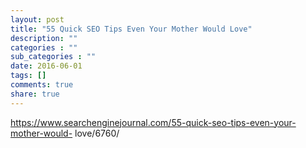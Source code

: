 ```yaml
---
layout: post
title: "55 Quick SEO Tips Even Your Mother Would Love"
description: ""
categories : ""
sub_categories : ""
date: 2016-06-01
tags: []
comments: true
share: true
---
```


https://www.searchenginejournal.com/55-quick-seo-tips-even-your-mother-would-
love/6760/

